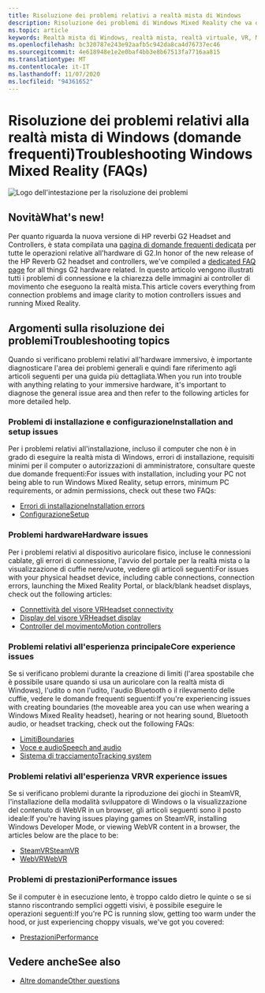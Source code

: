 ```yaml
---
title: Risoluzione dei problemi relativi a realtà mista di Windows
description: Risoluzione dei problemi di Windows Mixed Reality che va oltre la documentazione standard del supporto clienti.
ms.topic: article
keywords: Realtà mista di Windows, realtà mista, realtà virtuale, VR, MR, risoluzione dei problemi, errori, guida, supporto
ms.openlocfilehash: bc320787e243e92aafb5c942da8ca4d76737ec46
ms.sourcegitcommit: 4e618948e1e2e0baf4bb3e8b67513fa7716aa815
ms.translationtype: MT
ms.contentlocale: it-IT
ms.lasthandoff: 11/07/2020
ms.locfileid: "94361652"
---
```

# <a name="troubleshooting-windows-mixed-reality-faqs"></a><span data-ttu-id="12406-104">Risoluzione dei problemi relativi alla realtà mista di Windows (domande frequenti)</span><span class="sxs-lookup"><span data-stu-id="12406-104">Troubleshooting Windows Mixed Reality (FAQs)</span></span>

![Logo dell'intestazione per la risoluzione dei problemi](images/1050px-Mixedrealityportal.png)

## <a name="whats-new"></a><span data-ttu-id="12406-106">Novità</span><span class="sxs-lookup"><span data-stu-id="12406-106">What's new!</span></span>

<span data-ttu-id="12406-107">Per quanto riguarda la nuova versione di HP reverbi G2 Headset and Controllers, è stata compilata una [pagina di domande frequenti dedicata](reverbG2-faq.md) per tutte le operazioni relative all'hardware di G2.</span><span class="sxs-lookup"><span data-stu-id="12406-107">In honor of the new release of the HP Reverb G2 headset and controllers, we've compiled a [dedicated FAQ page](reverbG2-faq.md) for all things G2 hardware related.</span></span> <span data-ttu-id="12406-108">In questo articolo vengono illustrati tutti i problemi di connessione e la chiarezza delle immagini ai controller di movimento che eseguono la realtà mista.</span><span class="sxs-lookup"><span data-stu-id="12406-108">This article covers everything from connection problems and image clarity to motion controllers issues and running Mixed Reality.</span></span>

## <a name="troubleshooting-topics"></a><span data-ttu-id="12406-109">Argomenti sulla risoluzione dei problemi</span><span class="sxs-lookup"><span data-stu-id="12406-109">Troubleshooting topics</span></span>

<span data-ttu-id="12406-110">Quando si verificano problemi relativi all'hardware immersivo, è importante diagnosticare l'area dei problemi generali e quindi fare riferimento agli articoli seguenti per una guida più dettagliata.</span><span class="sxs-lookup"><span data-stu-id="12406-110">When you run into trouble with anything relating to your immersive hardware, it's important to diagnose the general issue area and then refer to the following articles for more detailed help.</span></span> 

### <a name="installation-and-setup-issues"></a><span data-ttu-id="12406-111">Problemi di installazione e configurazione</span><span class="sxs-lookup"><span data-stu-id="12406-111">Installation and setup issues</span></span>

<span data-ttu-id="12406-112">Per i problemi relativi all'installazione, incluso il computer che non è in grado di eseguire la realtà mista di Windows, errori di installazione, requisiti minimi per il computer o autorizzazioni di amministratore, consultare queste due domande frequenti:</span><span class="sxs-lookup"><span data-stu-id="12406-112">For issues with installation, including your PC not being able to run Windows Mixed Reality, setup errors, minimum PC requirements, or admin permissions, check out these two FAQs:</span></span>

- [<span data-ttu-id="12406-113">Errori di installazione</span><span class="sxs-lookup"><span data-stu-id="12406-113">Installation errors</span></span>](installation_errors.md)
- [<span data-ttu-id="12406-114">Configurazione</span><span class="sxs-lookup"><span data-stu-id="12406-114">Setup</span></span>](wmr-setup-faq.md)

### <a name="hardware-issues"></a><span data-ttu-id="12406-115">Problemi hardware</span><span class="sxs-lookup"><span data-stu-id="12406-115">Hardware issues</span></span>

<span data-ttu-id="12406-116">Per i problemi relativi al dispositivo auricolare fisico, incluse le connessioni cablate, gli errori di connessione, l'avvio del portale per la realtà mista o la visualizzazione di cuffie nere/vuote, vedere gli articoli seguenti:</span><span class="sxs-lookup"><span data-stu-id="12406-116">For issues with your physical headset device, including cable connections, connection errors, launching the Mixed Reality Portal, or black/blank headset displays, check out the following articles:</span></span>

- [<span data-ttu-id="12406-117">Connettività del visore VR</span><span class="sxs-lookup"><span data-stu-id="12406-117">Headset connectivity</span></span>](headset-connectivity.md)
- [<span data-ttu-id="12406-118">Display del visore VR</span><span class="sxs-lookup"><span data-stu-id="12406-118">Headset display</span></span>](headset-display.md)
- [<span data-ttu-id="12406-119">Controller del movimento</span><span class="sxs-lookup"><span data-stu-id="12406-119">Motion controllers</span></span>](motion-controller-problems.md)

### <a name="core-experience-issues"></a><span data-ttu-id="12406-120">Problemi relativi all'esperienza principale</span><span class="sxs-lookup"><span data-stu-id="12406-120">Core experience issues</span></span>

<span data-ttu-id="12406-121">Se si verificano problemi durante la creazione di limiti (l'area spostabile che è possibile usare quando si usa un auricolare con la realtà mista di Windows), l'udito o non l'udito, l'audio Bluetooth o il rilevamento delle cuffie, vedere le domande frequenti seguenti:</span><span class="sxs-lookup"><span data-stu-id="12406-121">If you're experiencing issues with creating boundaries (the moveable area you can use when wearing a Windows Mixed Reality headset), hearing or not hearing sound, Bluetooth audio, or headset tracking, check out the following FAQs:</span></span>

- [<span data-ttu-id="12406-122">Limiti</span><span class="sxs-lookup"><span data-stu-id="12406-122">Boundaries</span></span>](boundary-questions.md)
- [<span data-ttu-id="12406-123">Voce e audio</span><span class="sxs-lookup"><span data-stu-id="12406-123">Speech and audio</span></span>](speech-and-audio.md)
- [<span data-ttu-id="12406-124">Sistema di tracciamento</span><span class="sxs-lookup"><span data-stu-id="12406-124">Tracking system</span></span>](tracking.md)

### <a name="vr-experience-issues"></a><span data-ttu-id="12406-125">Problemi relativi all'esperienza VR</span><span class="sxs-lookup"><span data-stu-id="12406-125">VR experience issues</span></span>

<span data-ttu-id="12406-126">Se si verificano problemi durante la riproduzione dei giochi in SteamVR, l'installazione della modalità sviluppatore di Windows o la visualizzazione del contenuto di WebVR in un browser, gli articoli seguenti sono il posto ideale:</span><span class="sxs-lookup"><span data-stu-id="12406-126">If you're having issues playing games on SteamVR, installing Windows Developer Mode, or viewing WebVR content in a browser, the articles below are the place to be:</span></span>

- [<span data-ttu-id="12406-127">SteamVR</span><span class="sxs-lookup"><span data-stu-id="12406-127">SteamVR</span></span>](steamvr-questions.md)
- [<span data-ttu-id="12406-128">WebVR</span><span class="sxs-lookup"><span data-stu-id="12406-128">WebVR</span></span>](webvr-questions.md)

### <a name="performance-issues"></a><span data-ttu-id="12406-129">Problemi di prestazioni</span><span class="sxs-lookup"><span data-stu-id="12406-129">Performance issues</span></span> 

<span data-ttu-id="12406-130">Se il computer è in esecuzione lento, è troppo caldo dietro le quinte o se si stanno riscontrando semplici oggetti visivi, è possibile eseguire le operazioni seguenti:</span><span class="sxs-lookup"><span data-stu-id="12406-130">If you're PC is running slow, getting too warm under the hood, or just experiencing choppy visuals, we've got you covered:</span></span>

- [<span data-ttu-id="12406-131">Prestazioni</span><span class="sxs-lookup"><span data-stu-id="12406-131">Performance</span></span>](performance-questions.md)

## <a name="see-also"></a><span data-ttu-id="12406-132">Vedere anche</span><span class="sxs-lookup"><span data-stu-id="12406-132">See also</span></span>
- [<span data-ttu-id="12406-133">Altre domande</span><span class="sxs-lookup"><span data-stu-id="12406-133">Other questions</span></span>](other-questions.md)
